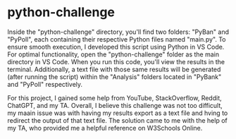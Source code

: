 # python-challenge

Inside the "python-challenge" directory, you'll find two folders: "PyBan" and "PyPoll", each containing their respective Python files named "main.py".
To ensure smooth execution, I developed this script using Python in VS Code. For optimal functionality, open the "python-challenge" folder as the main directory in VS Code.
When you run this code, you'll view the results in the terminal. Additionally, a text file with those same results will be generated (after running the script) within the "Analysis" folders located in "PyBank" and "PyPoll" respectively.

For this project, I gained some help from YouTube, StackOverflow, Reddit, ChatGPT, and my TA. Overall, I believe this challenge was not too difficult, my maain issue was with having my results export as a text file and hving to redirect the output of that text file. The solution came to me with the help of my TA, who provided me a helpful reference on W3Schools Online.
